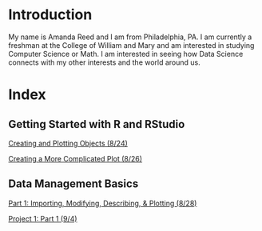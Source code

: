 
# Introduction

My name is Amanda Reed and I am from Philadelphia, PA. I am currently a freshman at the College of William and Mary and am interested in studying Computer Science or Math. I am interested in seeing how Data Science connects with my other interests and the world around us.

# Index
## Getting Started with R and RStudio

[Creating and Plotting Objects (8/24)](Plotting-with-R.md)

[Creating a More Complicated Plot (8/26)](complicated-plot.md)

## Data Management Basics

[Part 1: Importing, Modifying, Describing, & Plotting (8/28)](data_mng1.md)

[Project 1: Part 1 (9/4)](project1pt1.md)
